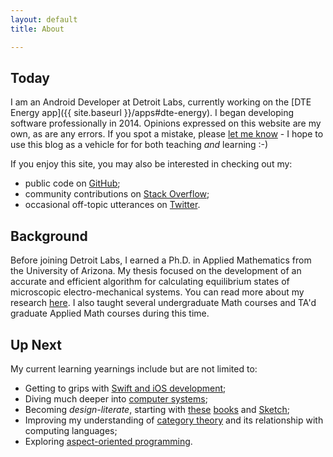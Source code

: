 ```yaml
---
layout: default
title: About

---
```


## Today

I am an Android Developer at Detroit Labs, currently working on the [DTE Energy app]({{ site.baseurl }}/apps#dte-energy). I began developing software professionally in 2014. Opinions expressed on this website are my own, as are any errors. If you spot a mistake, please [let me know](mailto:skent.dev@gmail.com) - I hope to use this blog as a vehicle for for both teaching _and_ learning :-)

If you enjoy this site, you may also be interested in checking out my:

* public code on [GitHub](https://github.com/stkent);
* community contributions on [Stack Overflow](http://stackoverflow.com/users/2911458/stkent?tab=profile);
* occasional off-topic utterances on [Twitter](https://twitter.com/skentphd).

## Background

Before joining Detroit Labs, I earned a Ph.D. in Applied Mathematics from the University of Arizona. My thesis focused on the development of an accurate and efficient algorithm for calculating equilibrium states of microscopic electro-mechanical systems. You can read more about my research [here](http://arxiv.org/abs/1405.6965). I also taught several undergraduate Math courses and TA'd graduate Applied Math courses during this time.

## Up Next

My current learning yearnings include but are not limited to:

* Getting to grips with [Swift and iOS development](https://itunes.apple.com/us/course/developing-ios-8-apps-swift/id961180099);
* Diving much deeper into [computer systems](http://www.amazon.com/Computer-Systems-Programmers-Perspective-3rd/dp/013409266X/);
* Becoming *design-literate*, starting with [these](http://www.amazon.com/Design-Everyday-Things-Revised-Expanded/dp/0465050654/) [books](http://www.amazon.com/Universal-Principles-Design-Revised-Updated/dp/1592535879/) and [Sketch](http://bohemiancoding.com/sketch/);
* Improving my understanding of [category theory](http://bartoszmilewski.com/2014/10/28/category-theory-for-programmers-the-preface/) and its relationship with computing languages;
* Exploring [aspect-oriented programming](http://fernandocejas.com/2014/08/03/aspect-oriented-programming-in-android/).
